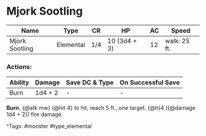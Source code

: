 # Mjork Sootling

| Name | Type | CR | HP | AC | Speed |
|------|------|----|----|----|-------|
| Mjork Sootling | Elemental | 1/4 | 10 (3d4 + 3) | 12 | walk: 25 ft. |

### Actions:

| Ability | Damage | Save DC & Type | On Successful Save |
|---------|--------|----------------|--------------------|
| Burn | 1d4 + 2 | - | - |


**Burn.** {@atk mw} {@hit 4} to hit, reach 5 ft., one target. {@h}4 ({@damage 1d4 + 2}) fire damage.

^Tags: #monster #type_elemental